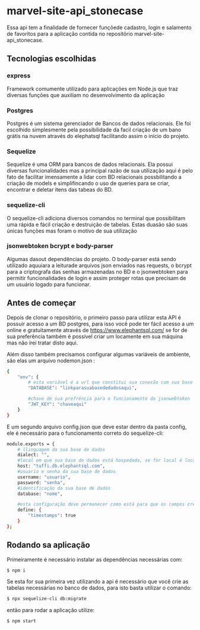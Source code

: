 # marvel-site-api_stonecase
Essa api  tem a finalidade de fornecer funçõede cadastro, login e salamento de favoritos para a aplicação contida no repositório marvel-site-api_stonecase.
## Tecnologias escolhidas
### express
Framework comumente utilizado para aplicações em Node.js que traz diversas funções que auxiliam no desenvolvimento da aplicação
### Postgres
Postgres é um sistema gerenciador de Bancos de dados relacionais. Ele foi escolhido simplesmente pela possibilidade da facil criação de um bano grátis na nuvem através do elephatsql facilitando assim o início do projeto.
### Sequelize
Sequelize é uma ORM para bancos de dados relacionais. Ela possui diversas funcionalidades mas a principal razão de sua utilização aqui é pelo fato de facilitar imensamente a lidar com BD relacionais possbilitando a criação de models e simplifincando o uso de queries para se criar, encontrar e deletar itens das tabeas do BD.
### sequelize-cli
O sequelize-cli adiciona diversos comandos no terminal que possibilitam uma rápida e fácil criação e destruição de tabelas. Estas duasão são suas únicas funções mas foram o motivo de sua utilização
### jsonwebtoken bcrypt e body-parser
Algumas dasout dependências do projeto. O body-parser está sendo utilizado aquuiara a leiturade arquivos json enviados nas requests, o bcrypt para a criptografa das senhas armazenadas no BD e o jsonwebtoken para permitir funcionalidades de login e assim proteger rotas que precisam de um usuário logado para funcionar.
## Antes de começar
 Depois de clonar o repositório, o primeiro passo para utilizar esta API é possuir acesso a um BD postgres, para isso você pode ter fácil acesso a um online e gratuitamente através de https://www.elephantsql.com/ se for de sua preferência também é possível criar um locamente em sua máquina mas não irei tratar disto aqui. 

Além disso também precisamos configurar algumas variáveis de ambiente, são elas um arquivo nodemon.json :
``` bash
{
    "env": {
        # esta variável é a url que constitui sua conexão com sua base de dados
        "DATABASE": "linkparasuabasededadosaqui",

        #chave de sua prefrência para o funcionamento do jsonwebtoken
        "JWT_KEY": "chaveaqui"
    }
}
```

E um segundo arquivo config.json que deve estar dentro da pasta config, ele é necessário para o funcionamento correto do sequelize-cli:

``` bash
module.exports = {
    # llinguagem da sua base de dados
    dialect: "",
    #local em que sua base de dados está hospedada, se for local é localhost
    host: "tuffi.db.elephantsql.com",
    #usuario e senha da sua base de dados
    username: "usuario",
    password: "senha",
    #identificação da sua base de dados
    database: "nome",

    #esta configuração deve permanecer como está para que os campos createdAt e updatedAt sejam atalizados automaticamente
    define: {
        "timestamps": true
    }
};

```
## Rodando sa aplicação
Primeiramente é necessário instalar as dependências necessárias com:
``` bash
$ npm i
```
Se esta for sua primeira vez utilizando a api é necessário que você crie as tabelas necessárias no banco de dados, para isto basta utilizar o comando:

``` bash
$ npx sequelize-cli db:migrate
```
então para rodar a aplicação utilize:
``` bash
$ npm start
```
